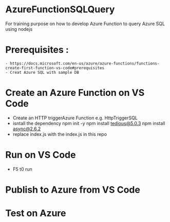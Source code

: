 # AzureFunctionSQLQuery
For training purpose on how to develop Azure Function to query Azure SQL using nodejs

# Prerequisites : 
	- https://docs.microsoft.com/en-us/azure/azure-functions/functions-create-first-function-vs-code#prerequisites
	- Creat Azure SQL with sample DB

# Create an Azure Function on VS Code 
  - Create an HTTP triggerAzure Function e.g. HttpTriggerSQL
  - isntall the dependency
      npm init -y
      npm install tedious@5.0.3
      npm install async@2.6.2     
  - replace index.js with the index.js in this repo

# Run on VS Code
  - F5 t0 run
  
# Publish to Azure from VS Code

# Test on Azure 
  
